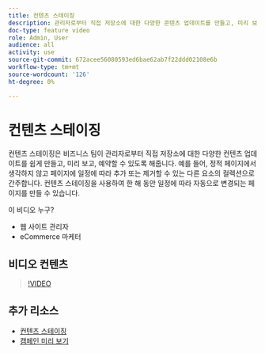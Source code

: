 ```yaml
---
title: 컨텐츠 스테이징
description: 관리자로부터 직접 저장소에 대한 다양한 콘텐츠 업데이트를 만들고, 미리 보고, 예약하는 방법을 알아봅니다.
doc-type: feature video
role: Admin, User
audience: all
activity: use
source-git-commit: 672acee56080593ed6bae62ab7f22ddd02108e6b
workflow-type: tm+mt
source-wordcount: '126'
ht-degree: 0%

---
```


# 컨텐츠 스테이징

컨텐츠 스테이징은 비즈니스 팀이 관리자로부터 직접 저장소에 대한 다양한 컨텐츠 업데이트를 쉽게 만들고, 미리 보고, 예약할 수 있도록 해줍니다. 예를 들어, 정적 페이지에서 생각하지 않고 페이지에 일정에 따라 추가 또는 제거할 수 있는 다른 요소의 컬렉션으로 간주합니다. 컨텐츠 스테이징을 사용하여 한 해 동안 일정에 따라 자동으로 변경되는 페이지를 만들 수 있습니다.

이 비디오 누구?

- 웹 사이트 관리자
- eCommerce 마케터

## 비디오 컨텐츠

>[!VIDEO](https://video.tv.adobe.com/v/343784?quality=12&learn=on)

## 추가 리소스

- [컨텐츠 스테이징](https://docs.magento.com/user-guide/cms/content-staging.html)
- [캠페인 미리 보기](https://docs.magento.com/user-guide/cms/content-staging-preview.html)

